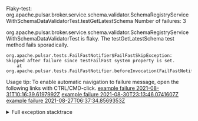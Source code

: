         
Flaky-test: org.apache.pulsar.broker.service.schema.validator.SchemaRegistryServiceWithSchemaDataValidatorTest.testGetLatestSchema
Number of failures: 3

org.apache.pulsar.broker.service.schema.validator.SchemaRegistryServiceWithSchemaDataValidatorTest is flaky. The testGetLatestSchema test method fails sporadically.

```
org.apache.pulsar.tests.FailFastNotifier$FailFastSkipException: Skipped after failure since testFailFast system property is set.
	at org.apache.pulsar.tests.FailFastNotifier.beforeInvocation(FailFastNotifier.java:88)

```

Usage tip: To enable automatic navigation to failure message, open the following links with CTRL/CMD-click.
[example failure 2021-08-31T10:16:39.6197992Z](https://github.com/apache/pulsar/runs/3471501156?check_suite_focus=true#step:10:1477)
[example failure 2021-08-30T23:13:46.0741607Z](https://github.com/apache/pulsar/runs/3467152431?check_suite_focus=true#step:9:737)
[example failure 2021-08-27T06:37:34.8569353Z](https://github.com/apache/pulsar/runs/3440411059?check_suite_focus=true#step:9:2659)


<details>
<summary>Full exception stacktrace</summary>
<code><pre>
org.apache.pulsar.tests.FailFastNotifier$FailFastSkipException: Skipped after failure since testFailFast system property is set.
	at org.apache.pulsar.tests.FailFastNotifier.beforeInvocation(FailFastNotifier.java:88)

</pre></code>
</details>

